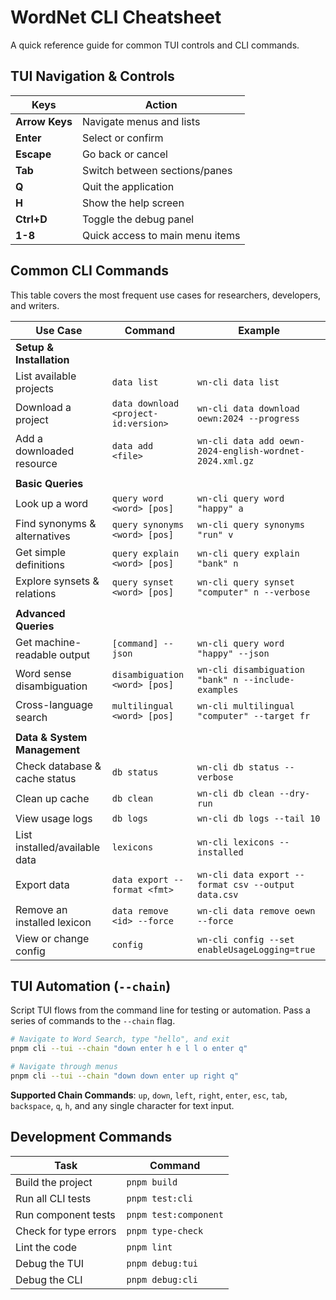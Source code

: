 # WordNet CLI Cheatsheet

A quick reference guide for common TUI controls and CLI commands.

## TUI Navigation & Controls

| Keys                | Action                             |
|---------------------|------------------------------------|
| **Arrow Keys**      | Navigate menus and lists           |
| **Enter**           | Select or confirm                  |
| **Escape**          | Go back or cancel                  |
| **Tab**             | Switch between sections/panes      |
| **Q**               | Quit the application               |
| **H**               | Show the help screen               |
| **Ctrl+D**          | Toggle the debug panel             |
| **1-8**             | Quick access to main menu items    |

## Common CLI Commands

This table covers the most frequent use cases for researchers, developers, and writers.

| Use Case                       | Command                                               | Example                                                     |
|--------------------------------|-------------------------------------------------------|-------------------------------------------------------------|
| **Setup & Installation**       |                                                       |                                                             |
| List available projects        | `data list`                                           | `wn-cli data list`                                          |
| Download a project             | `data download <project-id:version>`                  | `wn-cli data download oewn:2024 --progress`                 |
| Add a downloaded resource      | `data add <file>`                                     | `wn-cli data add oewn-2024-english-wordnet-2024.xml.gz`     |
|                                |                                                       |                                                             |
| **Basic Queries**              |                                                       |                                                             |
| Look up a word                 | `query word <word> [pos]`                             | `wn-cli query word "happy" a`                               |
| Find synonyms & alternatives   | `query synonyms <word> [pos]`                         | `wn-cli query synonyms "run" v`                             |
| Get simple definitions         | `query explain <word> [pos]`                          | `wn-cli query explain "bank" n`                             |
| Explore synsets & relations    | `query synset <word> [pos]`                           | `wn-cli query synset "computer" n --verbose`                |
|                                |                                                       |                                                             |
| **Advanced Queries**           |                                                       |                                                             |
| Get machine-readable output    | `[command] --json`                                    | `wn-cli query word "happy" --json`                          |
| Word sense disambiguation      | `disambiguation <word> [pos]`                         | `wn-cli disambiguation "bank" n --include-examples`         |
| Cross-language search          | `multilingual <word> [pos]`                           | `wn-cli multilingual "computer" --target fr`                |
|                                |                                                       |                                                             |
| **Data & System Management**   |                                                       |                                                             |
| Check database & cache status  | `db status`                                           | `wn-cli db status --verbose`                                |
| Clean up cache                 | `db clean`                                            | `wn-cli db clean --dry-run`                                 |
| View usage logs                | `db logs`                                             | `wn-cli db logs --tail 10`                                  |
| List installed/available data  | `lexicons`                                            | `wn-cli lexicons --installed`                               |
| Export data                    | `data export --format <fmt>`                          | `wn-cli data export --format csv --output data.csv`         |
| Remove an installed lexicon    | `data remove <id> --force`                            | `wn-cli data remove oewn --force`                           |
| View or change config          | `config`                                              | `wn-cli config --set enableUsageLogging=true`               |

## TUI Automation (`--chain`)

Script TUI flows from the command line for testing or automation. Pass a series of commands to the `--chain` flag.

```bash
# Navigate to Word Search, type "hello", and exit
pnpm cli --tui --chain "down enter h e l l o enter q"

# Navigate through menus
pnpm cli --tui --chain "down down enter up right q"
```

**Supported Chain Commands**: `up`, `down`, `left`, `right`, `enter`, `esc`, `tab`, `backspace`, `q`, `h`, and any single character for text input.

## Development Commands

| Task                  | Command                 |
|-----------------------|-------------------------|
| Build the project     | `pnpm build`            |
| Run all CLI tests     | `pnpm test:cli`         |
| Run component tests   | `pnpm test:component`   |
| Check for type errors | `pnpm type-check`       |
| Lint the code         | `pnpm lint`             |
| Debug the TUI         | `pnpm debug:tui`        |
| Debug the CLI         | `pnpm debug:cli`        |
